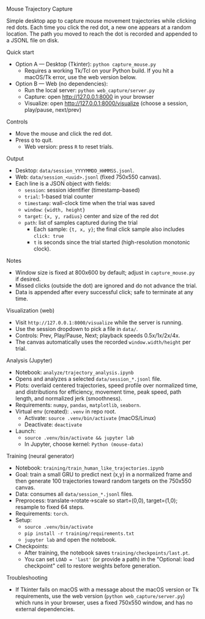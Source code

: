 Mouse Trajectory Capture

Simple desktop app to capture mouse movement trajectories while clicking red dots. Each time you click the red dot, a new one appears at a random location. The path you moved to reach the dot is recorded and appended to a JSONL file on disk.

Quick start

- Option A — Desktop (Tkinter): `python capture_mouse.py`
  - Requires a working Tk/Tcl on your Python build. If you hit a macOS/Tk error, use the web version below.
- Option B — Web (no dependencies):
  - Run the local server: `python web_capture/server.py`
  - Capture: open http://127.0.0.1:8000 in your browser
  - Visualize: open http://127.0.0.1:8000/visualize (choose a session, play/pause, next/prev)

Controls

- Move the mouse and click the red dot.
- Press `Q` to quit.
  - Web version: press `R` to reset trials.

Output

- Desktop: `data/session_YYYYMMDD_HHMMSS.jsonl`.
- Web: `data/session_<uuid>.jsonl` (fixed 750x550 canvas).
- Each line is a JSON object with fields:
  - `session`: session identifier (timestamp-based)
  - `trial`: 1-based trial counter
  - `timestamp`: wall-clock time when the trial was saved
  - `window`: `{width, height}`
  - `target`: `{x, y, radius}` center and size of the red dot
  - `path`: list of samples captured during the trial
    - Each sample: `{t, x, y}`; the final click sample also includes `click: true`
    - `t` is seconds since the trial started (high-resolution monotonic clock).

Notes

- Window size is fixed at 800x600 by default; adjust in `capture_mouse.py` if desired.
- Missed clicks (outside the dot) are ignored and do not advance the trial.
- Data is appended after every successful click; safe to terminate at any time.

Visualization (web)

- Visit `http://127.0.0.1:8000/visualize` while the server is running.
- Use the session dropdown to pick a file in `data/`.
- Controls: Prev, Play/Pause, Next; playback speeds 0.5x/1x/2x/4x.
- The canvas automatically uses the recorded `window.width/height` per trial.

Analysis (Jupyter)

- Notebook: `analyze/trajectory_analysis.ipynb`
- Opens and analyzes a selected `data/session_*.jsonl` file.
- Plots: overlaid centered trajectories, speed profile over normalized time, and distributions for efficiency, movement time, peak speed, path length, and normalized jerk (smoothness).
- Requirements: `numpy`, `pandas`, `matplotlib`, `seaborn`.
- Virtual env (created): `.venv` in repo root.
  - Activate: `source .venv/bin/activate` (macOS/Linux)
  - Deactivate: `deactivate`
- Launch:
  - `source .venv/bin/activate && jupyter lab`
  - In Jupyter, choose kernel: `Python (mouse-data)`

Training (neural generator)

- Notebook: `training/train_human_like_trajectories.ipynb`
- Goal: train a small GRU to predict next (x,y) in a normalized frame and then generate 100 trajectories toward random targets on the 750x550 canvas.
- Data: consumes all `data/session_*.jsonl` files.
- Preprocess: translate→rotate→scale so start=(0,0), target=(1,0); resample to fixed 64 steps.
- Requirements: `torch`.
- Setup:
  - `source .venv/bin/activate`
  - `pip install -r training/requirements.txt`
  - `jupyter lab` and open the notebook.
- Checkpoints:
  - After training, the notebook saves `training/checkpoints/last.pt`.
  - You can set `LOAD = 'last'` (or provide a path) in the "Optional: load checkpoint" cell to restore weights before generation.

Troubleshooting

- If Tkinter fails on macOS with a message about the macOS version or Tk requirements, use the web version (`python web_capture/server.py`) which runs in your browser, uses a fixed 750x550 window, and has no external dependencies.
